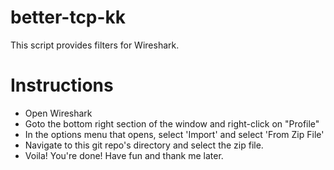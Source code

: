 # better-tcp-kk
This script provides filters for Wireshark. 

# Instructions
- Open Wireshark 
- Goto the bottom right section of the window and right-click on "Profile" 
- In the options menu that opens, select 'Import' and select 'From Zip File'
- Navigate to this git repo's directory and select the zip file. 
- Voila! You're done! Have fun and thank me later. 